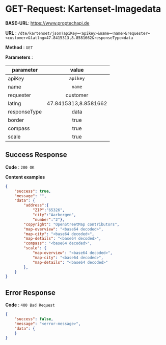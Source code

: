 # GET-Request: Kartenset-Imagedata

**BASE-URL**: https://www.proptechapi.de

**URL** : `/dte/kartenset/json?apiKey=<apikey>&name=<name>&requester=<customer>&latlng=47.8415313,8.8581662&responseType=data`

**Method** : `GET`

**Parameters** : 

| parameter        | value         
| ------------- |:-------------:| 
| apiKey     | `apikey` | 
| name     | `name` |
| requester     | customer |
| latlng     | 47.8415313,8.8581662 |
| responseType     | data |
| border     | true |
| compass     | true |
| scale     | true |

## Success Response

**Code** : `200 OK`

**Content examples**


```json
{
    "success": true,
    "message": "",
    "data": {
        "address":{
            "ZIP":"65326",
            "city":"Aarbergen",
            "number":"2"},
        "copyright": "OpenStreetMap contributors",
        "map-overview": "<base64 decoded>",
        "map-city": "<base64 decoded>",
        "map-details": "<base64 decoded>",
        "compass": "<base64 decoded>",
        "scale": {
            "map-overview": "<base64 decoded>",
            "map-city": "<base64 decoded>",
            "map-details": "<base64 decoded>"
        },
    }
}
```

## Error Response

**Code** : `400 Bad Request`

```json
{
    "success": false,
    "message": "<error-message>",
    "data": { 
    }
}
```
